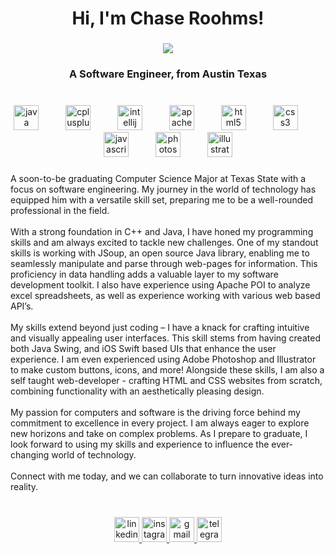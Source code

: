 <h1 align="center">Hi, I'm Chase Roohms!</h1>

###

<div align="center">
  <img src="https://profile-counter.glitch.me/chaseroohms/count.svg?"  />
</div>

###

<h3 align="center">A Software Engineer, from Austin Texas</h3>

###

<br clear="both">

<div align="center">
  <img src="https://cdn.jsdelivr.net/gh/devicons/devicon/icons/java/java-original.svg" height="40" alt="java logo"  />
  <img width="35" />
  <img src="https://cdn.jsdelivr.net/gh/devicons/devicon/icons/cplusplus/cplusplus-original.svg" height="40" alt="cplusplus logo"  />
  <img width="35" />
  <img src="https://cdn.jsdelivr.net/gh/devicons/devicon/icons/intellij/intellij-original.svg" height="40" alt="intellij logo"  />
  <img width="35" />
  <img src="https://cdn.jsdelivr.net/gh/devicons/devicon/icons/apache/apache-original.svg" height="40" alt="apache logo"  />
  <img width="35" />
  <img src="https://cdn.jsdelivr.net/gh/devicons/devicon/icons/html5/html5-original.svg" height="40" alt="html5 logo"  />
  <img width="35" />
  <img src="https://cdn.jsdelivr.net/gh/devicons/devicon/icons/css3/css3-original.svg" height="40" alt="css3 logo"  />
  <img width="35" />
  <img src="https://cdn.jsdelivr.net/gh/devicons/devicon/icons/javascript/javascript-original.svg" height="40" alt="javascript logo"  />
  <img width="35" />
  <img src="https://cdn.jsdelivr.net/gh/devicons/devicon/icons/photoshop/photoshop-plain.svg" height="40" alt="photoshop logo"  />
  <img width="35" />
  <img src="https://cdn.jsdelivr.net/gh/devicons/devicon/icons/illustrator/illustrator-plain.svg" height="40" alt="illustrator logo"  />
</div>

###

<p align="left">A soon-to-be graduating Computer Science Major at Texas State with a focus on software engineering. My journey in the world of technology has equipped him with a versatile skill set, preparing me to be a well-rounded professional in the field.<br><br>With a strong foundation in C++ and Java, I have honed my programming skills and am always excited to tackle new challenges. One of my standout skills is working with JSoup, an open source Java library, enabling me to seamlessly manipulate and parse through web-pages for information. This proficiency in data handling adds a valuable layer to my software development toolkit. I also have experience using Apache POI to analyze excel spreadsheets, as well as experience working with various web based API’s.<br><br>My skills extend beyond just coding – I have a knack for crafting intuitive and visually appealing user interfaces. This skill stems from having created both Java Swing, and iOS Swift based UIs that enhance the user experience. I am even experienced using Adobe Photoshop and Illustrator to make custom buttons, icons, and more! Alongside these skills, I am also a self taught web-developer - crafting HTML and CSS websites from scratch, combining functionality with an aesthetically pleasing design.<br><br>My passion for computers and software is the driving force behind my commitment to excellence in every project. I am always eager to explore new horizons and take on complex problems. As I prepare to graduate, I look forward to using my skills and experience to influence the ever-changing world of technology.<br><br>Connect with me today, and we can collaborate to turn innovative ideas into reality.</p>

###

<br clear="both">

<div align="center">
  <a href="https://www.linkedin.com/in/chaseroohms/" target="_blank">
    <img src="https://img.shields.io/static/v1?message=LinkedIn&logo=linkedin&label=&color=0077B5&logoColor=white&labelColor=&style=for-the-badge" height="40" alt="linkedin logo"  />
  </a>
  <a href="https://www.instagram.com/chaseroohms/" target="_blank">
    <img src="https://img.shields.io/static/v1?message=Instagram&logo=instagram&label=&color=E4405F&logoColor=white&labelColor=&style=for-the-badge" height="40" alt="instagram logo"  />
  </a>
  <a href="chaseroohms@gmail.com" target="_blank">
    <img src="https://img.shields.io/static/v1?message=Gmail&logo=gmail&label=&color=D14836&logoColor=white&labelColor=&style=for-the-badge" height="40" alt="gmail logo"  />
  </a>
  <a href="https://www.chaseroohms.com" target="_blank">
    <img src="https://img.shields.io/static/v1?message=My%20Website&logo=telegram&label=&color=2CA5E0&logoColor=white&labelColor=&style=for-the-badge" height="40" alt="telegram logo"  />
  </a>
</div>

###

